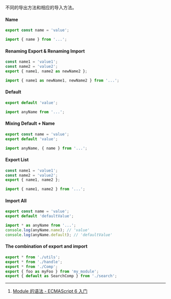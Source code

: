 不同的导出方法和相应的导入方法。

#### Name

```javascript
export const name = 'value';

import { name } from '...';
```

#### Renaming Export & Renaming Import

```javascript
const name1 = 'value1';
const name2 = 'value2';
export { name1, name2 as newName2 };

import { name1 as newName1, newName2 } from '...';
```

#### Default

```javascript
export default 'value';

import anyName from '...';
```

#### Mixing Default + Name

```javascript
export const name = 'value';
export default 'value';

import anyName, { name } from '...';
```

#### Export List

```javascript
const name1 = 'value1';
const name2 = 'value2';
export { name1, name2 };

import { name1, name2 } from '...';
```

#### Import All

```javascript
export const name = 'value';
export default 'defaultValue';

import * as anyName from '...';
console.log(anyName.name); // 'value'
console.log(anyName.default); // 'defaultValue'
```

#### The combination of export and import

```javascript
export * from './utils';
export * from './handle';
export * from './Comp';
export { foo as myFoo } from 'my_module';
export { default as SearchComp } from './search';
```

---

1. [Module 的语法 - ECMAScript 6 入门](https://es6.ruanyifeng.com/#docs/module)
